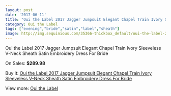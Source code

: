 ```yaml
---
layout: post
date: '2017-06-11'
title: "Oui the Label 2017 Jagger Jumpsuit Elegant Chapel Train Ivory Sleeveless V-Neck Sheath Satin Embroidery Dress For Bride"
category: Oui the Label
tags: ["evening","bride","satin","label","sheath"]
image: http://img.sequinious.com/35366-thickbox_default/oui-the-label-2017-jagger-jumpsuit-elegant-chapel-train-ivory-sleeveless-v-neck-sheath-satin-embroidery-dress-for-bride.jpg
---
```

Oui the Label 2017 Jagger Jumpsuit Elegant Chapel Train Ivory Sleeveless V-Neck Sheath Satin Embroidery Dress For Bride

On Sales: **$289.98**
<a href="https://www.sequinious.com/oui-the-label/12565-oui-the-label-2017-jagger-jumpsuit-elegant-chapel-train-ivory-sleeveless-v-neck-sheath-satin-embroidery-dress-for-bride.html"><amp-img layout="responsive" width="600" height="600" src="//img.sequinious.com/35366-thickbox_default/oui-the-label-2017-jagger-jumpsuit-elegant-chapel-train-ivory-sleeveless-v-neck-sheath-satin-embroidery-dress-for-bride.jpg" alt="Oui the Label 2017 Jagger Jumpsuit Elegant Chapel Train Ivory Sleeveless V-Neck Sheath Satin Embroidery Dress For Bride 0" /></a>
<a href="https://www.sequinious.com/oui-the-label/12565-oui-the-label-2017-jagger-jumpsuit-elegant-chapel-train-ivory-sleeveless-v-neck-sheath-satin-embroidery-dress-for-bride.html"><amp-img layout="responsive" width="600" height="600" src="//img.sequinious.com/35373-thickbox_default/oui-the-label-2017-jagger-jumpsuit-elegant-chapel-train-ivory-sleeveless-v-neck-sheath-satin-embroidery-dress-for-bride.jpg" alt="Oui the Label 2017 Jagger Jumpsuit Elegant Chapel Train Ivory Sleeveless V-Neck Sheath Satin Embroidery Dress For Bride 1" /></a>
<a href="https://www.sequinious.com/oui-the-label/12565-oui-the-label-2017-jagger-jumpsuit-elegant-chapel-train-ivory-sleeveless-v-neck-sheath-satin-embroidery-dress-for-bride.html"><amp-img layout="responsive" width="600" height="600" src="//img.sequinious.com/35372-thickbox_default/oui-the-label-2017-jagger-jumpsuit-elegant-chapel-train-ivory-sleeveless-v-neck-sheath-satin-embroidery-dress-for-bride.jpg" alt="Oui the Label 2017 Jagger Jumpsuit Elegant Chapel Train Ivory Sleeveless V-Neck Sheath Satin Embroidery Dress For Bride 2" /></a>
<a href="https://www.sequinious.com/oui-the-label/12565-oui-the-label-2017-jagger-jumpsuit-elegant-chapel-train-ivory-sleeveless-v-neck-sheath-satin-embroidery-dress-for-bride.html"><amp-img layout="responsive" width="600" height="600" src="//img.sequinious.com/35371-thickbox_default/oui-the-label-2017-jagger-jumpsuit-elegant-chapel-train-ivory-sleeveless-v-neck-sheath-satin-embroidery-dress-for-bride.jpg" alt="Oui the Label 2017 Jagger Jumpsuit Elegant Chapel Train Ivory Sleeveless V-Neck Sheath Satin Embroidery Dress For Bride 3" /></a>
<a href="https://www.sequinious.com/oui-the-label/12565-oui-the-label-2017-jagger-jumpsuit-elegant-chapel-train-ivory-sleeveless-v-neck-sheath-satin-embroidery-dress-for-bride.html"><amp-img layout="responsive" width="600" height="600" src="//img.sequinious.com/35370-thickbox_default/oui-the-label-2017-jagger-jumpsuit-elegant-chapel-train-ivory-sleeveless-v-neck-sheath-satin-embroidery-dress-for-bride.jpg" alt="Oui the Label 2017 Jagger Jumpsuit Elegant Chapel Train Ivory Sleeveless V-Neck Sheath Satin Embroidery Dress For Bride 4" /></a>
<a href="https://www.sequinious.com/oui-the-label/12565-oui-the-label-2017-jagger-jumpsuit-elegant-chapel-train-ivory-sleeveless-v-neck-sheath-satin-embroidery-dress-for-bride.html"><amp-img layout="responsive" width="600" height="600" src="//img.sequinious.com/35369-thickbox_default/oui-the-label-2017-jagger-jumpsuit-elegant-chapel-train-ivory-sleeveless-v-neck-sheath-satin-embroidery-dress-for-bride.jpg" alt="Oui the Label 2017 Jagger Jumpsuit Elegant Chapel Train Ivory Sleeveless V-Neck Sheath Satin Embroidery Dress For Bride 5" /></a>
<a href="https://www.sequinious.com/oui-the-label/12565-oui-the-label-2017-jagger-jumpsuit-elegant-chapel-train-ivory-sleeveless-v-neck-sheath-satin-embroidery-dress-for-bride.html"><amp-img layout="responsive" width="600" height="600" src="//img.sequinious.com/35368-thickbox_default/oui-the-label-2017-jagger-jumpsuit-elegant-chapel-train-ivory-sleeveless-v-neck-sheath-satin-embroidery-dress-for-bride.jpg" alt="Oui the Label 2017 Jagger Jumpsuit Elegant Chapel Train Ivory Sleeveless V-Neck Sheath Satin Embroidery Dress For Bride 6" /></a>
<a href="https://www.sequinious.com/oui-the-label/12565-oui-the-label-2017-jagger-jumpsuit-elegant-chapel-train-ivory-sleeveless-v-neck-sheath-satin-embroidery-dress-for-bride.html"><amp-img layout="responsive" width="600" height="600" src="//img.sequinious.com/35367-thickbox_default/oui-the-label-2017-jagger-jumpsuit-elegant-chapel-train-ivory-sleeveless-v-neck-sheath-satin-embroidery-dress-for-bride.jpg" alt="Oui the Label 2017 Jagger Jumpsuit Elegant Chapel Train Ivory Sleeveless V-Neck Sheath Satin Embroidery Dress For Bride 7" /></a>

Buy it: [Oui the Label 2017 Jagger Jumpsuit Elegant Chapel Train Ivory Sleeveless V-Neck Sheath Satin Embroidery Dress For Bride](https://www.sequinious.com/oui-the-label/12565-oui-the-label-2017-jagger-jumpsuit-elegant-chapel-train-ivory-sleeveless-v-neck-sheath-satin-embroidery-dress-for-bride.html "Oui the Label 2017 Jagger Jumpsuit Elegant Chapel Train Ivory Sleeveless V-Neck Sheath Satin Embroidery Dress For Bride")

View more: [Oui the Label](https://www.sequinious.com/131-oui-the-label "Oui the Label")